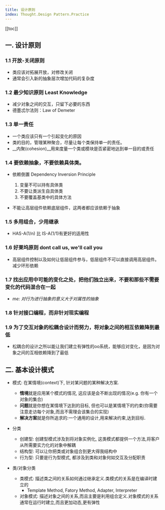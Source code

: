 ```yaml
---
title: 设计原则
index: Thought.Design Pattern.Practice
---
```



[[toc]]

## 一. 设计原则

### 1.1 开放-关闭原则

- 类应该对拓展开放，对修改关闭 
- 通常会引入新的抽象层次增加代码的复杂度

### 1.2 最少知识原则 Least Knowledge

- 减少对象之间的交互，只留下必要的东西
- 德墨忒尔法则：Law of Demeter

### 1.3 单一责任 

- 一个类应该只有一个引起变化的原因
- 类的目的，管理某种聚合，尽量让每个类保持单一的责任。
- __内聚(cohesion)__用来度量一个类或模块是否紧密地达到单一目的或责任

### 1.4 要依赖抽象，不要依赖具体类。

- 依赖倒置 Dependency Inversion Principle
  1. 变量不可以持有具体类
  2. 不要让类派生自具体类
  3. 不要覆盖基类中的具体方法

- 不能让高层组件依赖底层组件，这两者都应该依赖于抽象

### 1.5 多用组合，少用继承

- HAS-A(1/n) 比 IS-A(1/1)有更好的适用性


### 1.6 好莱坞原则 dont call us, we'll call you

- 高层组件控制以及如何让低层组件参与，低层组件不可以直接调用高层组件。减少环形依赖


### 1.7 找出应用中可能的变化之处，把他们独立出来，不要和那些不需要变化的代码混合在一起

- _me: 对行为进行抽象的意义大于对属性的抽象_

### 1.8 针对接口编程，而非针对现实编程

### 1.9 为了交互对象的松耦合设计而努力，将对象之间的相互依赖降到最低

- 松耦合的设计之所以能让我们建立有弹性的oo系统，能够应对变化，是因为对象之间的互相依赖降到了最低

## 二. 基本设计模式

- 模式: 在某情境(context)下, 针对某问题的某种解决方案.
  - **情境**就是应用某个模式的情况, 这应该是会不断出现的情况(e.g. 你有一个对象的集合)
  - **问题**就是你想在某情境下达到的目标, 但也可以是某情境下的约束(你需要注意走访每个对象,而且不需理会该集合的实现)
  - **解决方案**就是你所追求的:一个通用的设计,用来解决约束,达到目标.


- 分类
  - 创建型: 创建型模式涉及到将对象实例化, 这类模式都提供一个方法,将客户从所需要实力化的对象中解耦
  - 结构型: 可以让你把类或对象组合到更大得我结构中
  - 行为型: 只要是行为型模式, 都涉及到类和对象何如交互及分配职责

- 类/对象分类
  - 类模式: 描述类之间的关系如何通过继承定义.类模式的关系是在编译时建立的
    - Template Method, Fatory Method, Adapter, Interpreter
  - 对象模式: 描述对象之间的关系,而且主要是利用组合定义.对象模式的关系通常在运行时建立,而且更加动态,更有弹性
